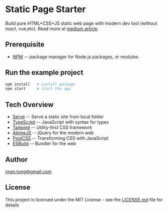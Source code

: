 # Static Page Starter

Build pure HTML+CSS+JS static web page with modern dev tool (without react, vue,etc). Read more at [medium article](https://medium.com/p/7ae6e55b2249).

## Prerequisite

- [NPM](https://docs.npmjs.com/downloading-and-installing-node-js-and-npm) -- package manager for Node.js packages, or modules

## Run the example project

```bash
npm install   # install package
npm start     # start the app
```

## Tech Overview

- [Serve](https://www.npmjs.com/package/serve) -- Serve a static site from local folder
- [TypeScript](https://www.typescriptlang.org/) -- JavaScript with syntax for types
- [Tailwind](https://tailwindcss.com/) -- Utility-first CSS framework
- [AlpineJS](https://alpinejs.dev/) -- jQuery for the modern web
- [PostCSS](https://postcss.org/) -- Transforming CSS with JavaScript
- [ESBuild](https://esbuild.github.io/) -- Bundler for the web

## Author

<iman.tung@gmail.com>

## License

This project is licensed under the MIT License - see the [LICENSE.md](LICENSE.md) file for details